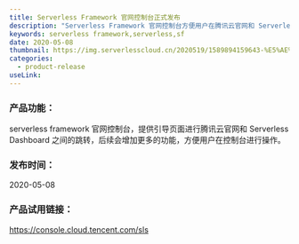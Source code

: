 ```yaml
---
title: Serverless Framework 官网控制台正式发布
description: "Serverless Framework 官网控制台方便用户在腾讯云官网和 Serverless Dashboard 之间的跳转。"
keywords: serverless framework,serverless,sf
date: 2020-05-08
thumbnail: https://img.serverlesscloud.cn/2020519/1589894159643-%E5%AE%98%E7%BD%91%E6%8E%A7%E5%88%B6%E5%8F%B0.png
categories:
  - product-release
useLink: 
---
```


### 产品功能：
serverless framework 官网控制台，提供引导页面进行腾讯云官网和 Serverless Dashboard 之间的跳转，后续会增加更多的功能，方便用户在控制台进行操作。


### 发布时间：
2020-05-08

### 产品试用链接：
https://console.cloud.tencent.com/sls
